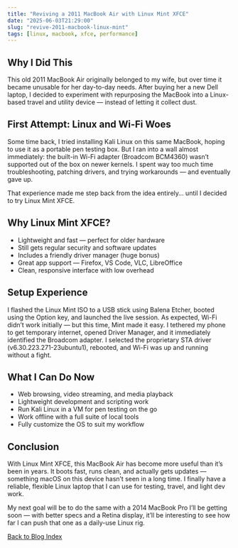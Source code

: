 ```yaml
---
title: "Reviving a 2011 MacBook Air with Linux Mint XFCE"
date: "2025-06-03T21:29:00"
slug: "revive-2011-macbook-linux-mint"
tags: [linux, macbook, xfce, performance]
---
```


<h2>Why I Did This</h2>
<p>This old 2011 MacBook Air originally belonged to my wife, but over time it became unusable for her day-to-day needs. After buying her a new Dell laptop, I decided to experiment with repurposing the MacBook into a Linux-based travel and utility device — instead of letting it collect dust.</p>

<h2>First Attempt: Linux and Wi-Fi Woes</h2>
<p>Some time back, I tried installing Kali Linux on this same MacBook, hoping to use it as a portable pen testing box. But I ran into a wall almost immediately: the built-in Wi-Fi adapter (Broadcom BCM4360) wasn’t supported out of the box on newer kernels. I spent way too much time troubleshooting, patching drivers, and trying workarounds — and eventually gave up.</p>

<p>That experience made me step back from the idea entirely… until I decided to try Linux Mint XFCE.</p>

<h2>Why Linux Mint XFCE?</h2>
<ul>
  <li>Lightweight and fast — perfect for older hardware</li>
  <li>Still gets regular security and software updates</li>
  <li>Includes a friendly driver manager (huge bonus)</li>
  <li>Great app support — Firefox, VS Code, VLC, LibreOffice</li>
  <li>Clean, responsive interface with low overhead</li>
</ul>

<h2>Setup Experience</h2>
<p>I flashed the Linux Mint ISO to a USB stick using Balena Etcher, booted using the Option key, and launched the live session. As expected, Wi-Fi didn’t work initially — but this time, Mint made it easy. I tethered my phone to get temporary internet, opened Driver Manager, and it immediately identified the Broadcom adapter. I selected the proprietary STA driver (v6.30.223.271-23ubuntu1), rebooted, and Wi-Fi was up and running without a fight.</p>

<h2>What I Can Do Now</h2>
<ul>
  <li>Web browsing, video streaming, and media playback</li>
  <li>Lightweight development and scripting work</li>
  <li>Run Kali Linux in a VM for pen testing on the go</li>
  <li>Work offline with a full suite of local tools</li>
  <li>Fully customize the OS to suit my workflow</li>
</ul>

<h2>Conclusion</h2>
<p>With Linux Mint XFCE, this MacBook Air has become more useful than it’s been in years. It boots fast, runs clean, and actually gets updates — something macOS on this device hasn’t seen in a long time. I finally have a reliable, flexible Linux laptop that I can use for testing, travel, and light dev work.</p>

<p>My next goal will be to do the same with a 2014 MacBook Pro I’ll be getting soon — with better specs and a Retina display, it’ll be interesting to see how far I can push that one as a daily-use Linux rig.</p>

<p><a href="/blog">Back to Blog Index</a></p>
